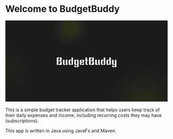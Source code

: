 # Welcome to BudgetBuddy
![BudgetBuddy Image](src/main/resources/Images/intro.png)

This is a simple budget tracker application that helps users keep track of their daily expenses and income, including recurring costs they may have (subscriptions).

This app is written in Java using JavaFx and Maven.